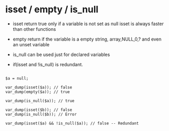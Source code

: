 # isset / empty / is_null

- isset return true only if a variable is not set as null
isset is always faster than other functions

- empty return if the variable is a empty string, array,NULL,0,? and even an unset variable

- is_null can be used just for declared variables

- if(isset and !is_null) is redundant.

```

$a = null;

var_dump(isset($a)); // false
var_dump(empty($a)); // true

var_dump(is_null($a)); // true

var_dump(isset($b)); // false
var_dump(is_null($b)); // Error

var_dump(isset($a) && !is_null($a)); // false -- Redundant
```
